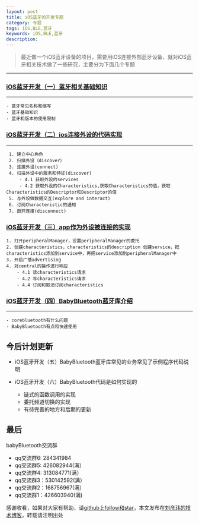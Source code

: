 ```yaml
---
layout: post
title: iOS蓝牙的开发专题
category: 专题
tags: iOS,BLE,蓝牙
keywords: iOS,BLE,蓝牙
description: 
---
```


> 最近做一个iOS蓝牙设备的项目，需要用iOS连接外部蓝牙设备，就对iOS蓝牙相关技术做了一些研究，主要分为下面几个专题
---

### [iOS蓝牙开发（一）蓝牙相关基础知识](/2015/07/17/ios-BLE-1.html)
---
    - 蓝牙常见名称和缩写
    - 蓝牙基础知识
    - 蓝牙和版本的使用限制


### [iOS蓝牙开发（二）ios连接外设的代码实现](/2015/08/14/ios-BLE-2.html)
---
     1. 建立中心角色
     2. 扫描外设（discover）
     3. 连接外设(connect)
     4. 扫描外设中的服务和特征(discover)
         - 4.1 获取外设的services
         - 4.2 获取外设的Characteristics,获取Characteristics的值，获取Characteristics的Descriptor和Descriptor的值
     5. 与外设做数据交互(explore and interact)
     6. 订阅Characteristic的通知
     7. 断开连接(disconnect)


###  [iOS蓝牙开发（三）app作为外设被连接的实现](/2015/09/07/ios-BLE-3.html)

    1. 打开peripheralManager，设置peripheralManager的委托
    2. 创建characteristics，characteristics的description 创建service，把characteristics添加到service中，再把service添加到peripheralManager中
    3. 开启广播advertising
    4. 对central的操作进行响应
        - 4.1 读characteristics请求
        - 4.2 写characteristics请求
        - 4.4 订阅和取消订阅characteristics

###  [iOS蓝牙开发（四）BabyBluetooth蓝牙库介绍](/2015/09/11/ios-BLE-4.html)
---
    - corebluetooth有什么问题
    - BabyBluetooth有点和快速使用



##  今后计划更新

-  iOS蓝牙开发（五）BabyBluetooth蓝牙库常见的业务常见了示例程序代码说明

-  iOS蓝牙开发（六）BabyBluetooth代码是如何实现的
    - 链式的函数调用的实现
    - 委托频道切换的实现
    - 有待完善的地方和后期的更新


##  最后


babyBluetooth交流群

- qq交流群6: 284341984
- qq交流群5: 426082944(满）
- qq交流群4: 313084771(满）
- qq交流群3：530142592(满）
- qq交流群2：168756967(满）
- qq交流群1：426603940(满)

感谢收看，如果对大家有帮助，请[github上follow和star](https://github.com/coolnameismy)，本文发布在[刘彦玮的技术博客](http://liuyanwei.jumppo.com/)，转载请注明出处